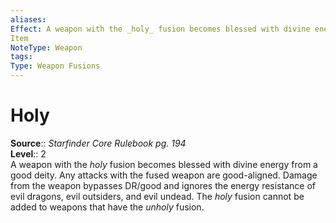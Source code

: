 ```yaml
---
aliases: 
Effect: A weapon with the _holy_ fusion becomes blessed with divine energy from a good deity. Any attacks with the fused weapon are good-aligned. Damage from the weapon bypasses DR/good and ignores the energy resistance of evil dragons, evil outsiders, and evil undead. The _holy_ fusion cannot be added to weapons that have the _unholy_ fusion.
Item
NoteType: Weapon
tags: 
Type: Weapon Fusions
---
```


# Holy

**Source**:: _Starfinder Core Rulebook pg. 194_  
**Level**:: 2  
A weapon with the _holy_ fusion becomes blessed with divine energy from a good deity. Any attacks with the fused weapon are good-aligned. Damage from the weapon bypasses DR/good and ignores the energy resistance of evil dragons, evil outsiders, and evil undead. The _holy_ fusion cannot be added to weapons that have the _unholy_ fusion.
